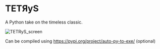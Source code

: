 # TETЯyS

A Python take on the timeless classic.

![TETRyS_screen](https://user-images.githubusercontent.com/40068213/194869173-b6db98ad-c873-470d-b49b-8ab8db67fa56.jpg)


Can be compiled using https://pypi.org/project/auto-py-to-exe/ (optional)
